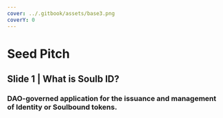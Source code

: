 ```yaml
---
cover: ../.gitbook/assets/base3.png
coverY: 0
---
```


# Seed Pitch

## Slide 1 | What is Soulb ID?

### DAO-governed application for the issuance and management of Identity or Soulbound tokens.



